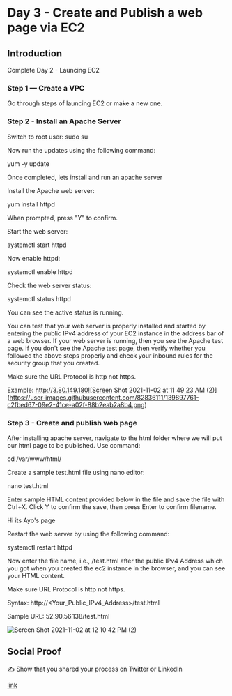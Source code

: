 

# Day 3 - Create and Publish a web page via EC2

## Introduction

Complete Day 2 - Launcing EC2

### Step 1 — Create a VPC

Go through steps of launcing EC2 or make a new one.

### Step 2 - Install an Apache Server

Switch to root user: sudo su

Now run the updates using the following command: 

yum -y update

Once completed, lets install and run an apache server

Install the Apache web server: 

yum install httpd

When prompted, press "Y" to confirm.

Start the web server:

systemctl start httpd

Now enable httpd: 

systemctl enable httpd

Check the web server status:

systemctl status httpd

You can see the active status is running.

You can test that your web server is properly installed and started by entering the public IPv4 address of your EC2 instance in the address bar of a web browser. If your web server is running, then you see the Apache test page. If you don't see the Apache test page, then verify whether you followed the above steps properly and check your inbound rules for the security group that you created.

Make sure the URL Protocol is http not https.

Example: http://3.80.149.180![Screen Shot 2021-11-02 at 11 49 23 AM (2)](https://user-images.githubusercontent.com/82836111/139897761-c2fbed67-09e2-41ce-a02f-88b2eab2a8b4.png)


### Step 3 - Create and publish web page

After installing apache server, navigate to the html folder where we will put our html page to be published. Use command:

cd /var/www/html/

Create a sample test.html file using nano editor: 

nano test.html

Enter sample HTML content provided below in the file and save the file with Ctrl+X. Click Y to confirm the save, then press Enter to confirm filename.

<HTML> Hi its Ayo's page </HTML>

Restart the web server by using the following command: 

systemctl restart httpd

Now enter the file name, i.e., /test.html after the public IPv4 Address which you got when you created the ec2 instance in the browser, and you can see your HTML content.

Make sure URL Protocol is http not https.

Syntax: http://<Your_Public_IPv4_Address>/test.html

Sample URL: 52.90.56.138/test.html

![Screen Shot 2021-11-02 at 12 10 42 PM (2)](https://user-images.githubusercontent.com/82836111/139898841-449f0676-3631-4d65-bb41-a86521bded3a.png)





## Social Proof

✍️ Show that you shared your process on Twitter or LinkedIn

[link](link)
